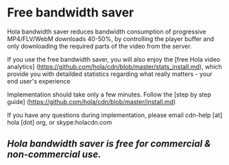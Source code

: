 # Free bandwidth saver

Hola bandwidth saver reduces bandwidth consumption of progressive MP4/FLV/WebM downloads 40-50%, by controlling the player buffer and only downloading the required parts of the video from the server.

If you use the free bandwidth saver, you will also enjoy the [free Hola video analytics] (https://github.com/hola/cdn/blob/master/stats_install.md), which provide you with detailded statistics regarding what really matters - your end user's experience

Implementation should take only a few minutes. Follow the [step by step guide] (https://github.com/hola/cdn/blob/master/install.md)

If you have any questions during implementation, please email cdn-help [at] hola [dot] org, or skype:holacdn.com

## **_Hola bandwidth saver is free for commercial & non-commercial use._**
